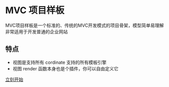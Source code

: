 # MVC 项目样板

MVC项目样板是一个标准的、传统的MVC开发模式的项目骨架，模型简单易理解 非常适用于开发普通的企业网站


## 特点

* 视图是支持所有 cordinate 支持的所有模板引擎
* 视图 render 函数本身也是个插件，你可以自由定义它


[立刻开始](./start)
